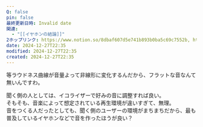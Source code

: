 ```yaml
---
Q: false
pin: false
最終更新日時: Invalid date
関連:
  - "[[イヤホンの結論]]"
2ホップリンク: https://www.notion.so/8dbaf607d5e741b893b0ba5c69c7552b, https://www.notion.so/8ecd8781d786420f8edd309f42350dc4, https://www.notion.so/b7d5cf9a3f224e4ab70881f1c368b950, https://www.notion.so/e0dc1e13b20440df9947f6551386e5f7
date: 2024-12-27T22:35
modified: 2024-12-27T22:35
created: 2024-12-27T22:35
---
```

  

  
等ラウドネス曲線が音量よって非線形に変化するんだから、フラットな音なんて無いんですわ。  

  
聞く側の人としては、イコライザーで好みの音に調整すれば良い。  
そもそも、音楽によって想定されている再生環境が違いすぎて、無理。  
音をつくる人だったとしても、聞く側のユーザーの環境がまちまちだから、最も普及しているイヤホンなどで音を作ったほうが良い？